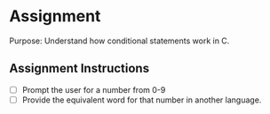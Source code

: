 # Assignment

Purpose: Understand how conditional statements work in C. 

## Assignment Instructions

- [ ] Prompt the user for a number from 0-9
- [ ] Provide the equivalent word for that number in another language. 